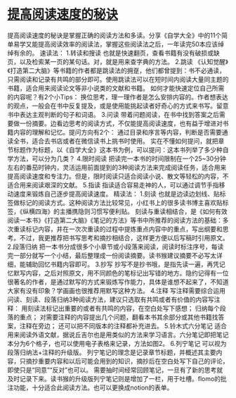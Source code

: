 # [提高阅读速度的秘诀](https://github.com/platojobs/SFLOG/issues/335)

提高阅读速度的秘诀是掌握正确的阅读方法和多读。分享《自学大全》中的11个简单易学又能提高阅读效率的阅读法，掌握这些阅读法之后，一年读完50本应该绰绰有余的。
 速读法：
 1.转读和搜读
也就是快速翻页，查看书籍有没有破损或缺页，以及检索某一页的某句话。对，就是用来查字典的方法。
 2.跳读
《认知觉醒》《打造第二大脑》等书籍的作者都是跳读法的拥趸，他们都曾提到：书不必通读，只需阅读和记录有共鸣的部分即可。使用跳读法可以在短时间内阅读大量同主题的书籍，适合用来阅读论文等非小说类的文献和书籍。
如何才能快速定位自己所需的内容呢？有2个小Tips：
换位思考，理一理作者是怎么安排内容的。作者想表达的观点，一般会在书中反复提及，或是使用能挑起读者好奇心的方式来书写。留意书中表达主观判断的句子和词语。
 3.问读
带着问题阅读，在书中找到答案之后需要做一份摘要。边看边思考的阅读方式，不仅能提高阅读速度，也有益于增进对书籍内容的理解和记忆。提问方向有2个：
通过目录和序言等内容，判断是否需要通读全书，适合去书店或者在微信读书上挑书时使用。
实在不懂如何提问，就把章节标题作为标题，以《自学大全》这本书为例，可以提问：这本书列举了多少种自学方法，可以分为几类？
 4.限时阅读
把读完一本书的时间限制在一个25~30分钟左右的番茄时钟内，灵活运用前面提到的3种阅读方法来完成阅读任务，适合用来提高阅读速度和专注力。但是，限时阅读只适合阅读小说、散文等轻松的内容，不适合用来阅读艰深的文献。
 5.指读
指读适合容易走神的人，可以通过调节手指移动速度来锻炼自己逐步提高阅读速度。
 精读法：
 1.刻读
也就是边读边划线、贴标签做标记的阅读方式。这种阅读方法比较常见，小红书上的很多读书博主喜欢贴标签，《纵横四海》的主播携隐则习惯写便利贴。
刻读与重读相结合，是《如何有效阅读一本书》《打造第二大脑》《笔记的方法》等书中所推荐的阅读方法的基础：多次重读标记内容，并在一次次重读的过程中提炼重点内容中的重点，写出纲要和思考。不过，我更推荐把书写思考和摘抄相结合，这样更方便以后写稿时引用原文。
 2.段落归纳
把一本书分成很多个小章节或小段落来阅读，阅读时标注序号，每读完一部分就写一个小结，最后整理成一份阅读摘要。读书猴建议摘要不必写太详细，能辅助回忆书籍内容即可。
 3.抄写
抄写不是抄书哦，是指先读一遍，再凭记忆默写内容，之后对照原文，用不同颜色的笔标记出写错的地方。隐约记得有一位很著名的作者，是通过默写的方式来锻炼写作能力，具体是谁想不起来了，不知道大家有没有印象？学画画也很推荐用默写这种方法。
 4.注释
写注释需要综合运用问读、刻读、段落归纳3种阅读方法，建议只选取有共鸣或者有价值的内容写注释：
用刻读法标记出重要的或者有共鸣的内容，在空白处写下感想；
归纳每个段落的重点；
对需要注释的内容提出几个问题，翻看本书其余部分或其他书籍找答案，注释在旁边；
还可以把不同版本的注释都补充进去。
 5.铃木式六分笔记
适合用来阅读外语文献，据说丘吉尔也是用类似的方法来学习语言。六分笔记即把笔记本分为6个格子，也可以使用电子表格来记录，方法如图2。
6.列宁笔记
可以视为段落归纳法+注释的升级版。
列宁笔记的理念是记录章节标题，并概述其主要内容，只摘抄重要内容和以后可能会用到的知识，摘抄后在空白处写下自己的评论，即使只是“同意”“反对”也可以。
需要抽时间经常回顾笔记，一旦有了新的思考就及时记录下来。读书猴的升级版列宁笔记则是增加了一栏，用于吐槽。flomo的批注功能，十分适合此阅读方法。也可以更换成notion的表单。
